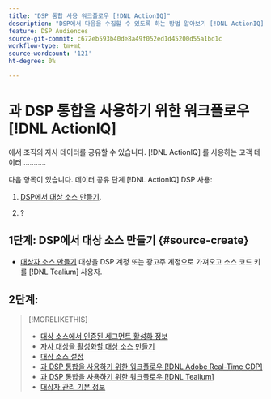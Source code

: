 ```yaml
---
title: "DSP 통합 사용 워크플로우 [!DNL ActionIQ]"
description: "DSP에서 다음을 수집할 수 있도록 하는 방법 알아보기 [!DNL ActionIQ] 자사 세그먼트."
feature: DSP Audiences
source-git-commit: c672eb593b40de8a49f052ed1d45200d55a1bd1c
workflow-type: tm+mt
source-wordcount: '121'
ht-degree: 0%

---
```


# 과 DSP 통합을 사용하기 위한 워크플로우 [!DNL ActionIQ]

에서 조직의 자사 데이터를 공유할 수 있습니다. [!DNL ActionIQ] 를 사용하는 고객 데이터 ........... <!-- fill in -->

다음 항목이 있습니다. <!-- NN --> 데이터 공유 단계 [!DNL ActionIQ] DSP 사용:

1. [DSP에서 대상 소스 만들기](#source-create).

1. ?

## 1단계: DSP에서 대상 소스 만들기 {#source-create}

* [대상자 소스 만들기](source-create.md) 대상을 DSP 계정 또는 광고주 계정으로 가져오고 소스 코드 키를 [!DNL Tealium] 사용자.

## 2단계:

>[!MORELIKETHIS]
>
>* [대상 소스에서 인증된 세그먼트 활성화 정보](/help/dsp/audiences/sources/source-about.md)
>* [자사 대상을 활성화할 대상 소스 만들기](source-create.md)
>* [대상 소스 설정](source-settings.md)
>* [과 DSP 통합을 사용하기 위한 워크플로우 [!DNL Adobe Real-Time CDP]](/help/dsp/audiences/sources/source-adobe-rtcdp.md)
>* [과 DSP 통합을 사용하기 위한 워크플로우 [!DNL Tealium]](/help/dsp/audiences/sources/source-tealium.md)
>* [대상자 관리 기본 정보](/help/dsp/audiences/audience-about.md)
